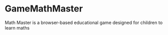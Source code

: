 # GameMathMaster
Math Master is a browser-based educational game designed for children to learn maths
